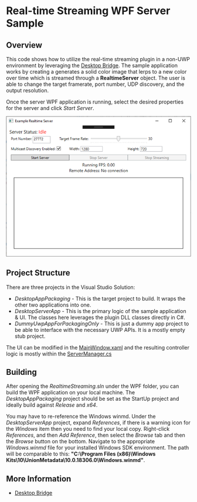 
# Real-time Streaming WPF Server Sample

## Overview

This code shows how to utilize the real-time streaming plugin in a non-UWP environment by leveraging the [Desktop Bridge](https://docs.microsoft.com/en-us/windows/msix/desktop/desktop-to-uwp-root). The sample application works by creating a  generates a solid color image that lerps to a new color over time which is streamed through a **RealtimeServer** object. The user is able to change the target framerate, port number, UDP discovery, and the output resolution.  

Once the server WPF application is running, select the desired properties for the server and click *Start Server*.

![SampleApp.PNG](SampleApp.PNG)

## Project Structure

There are three projects in the Visual Studio Solution: 

- *DesktopAppPackaging* - This is the target project to build. It wraps the other two applications into one.
- *DesktopServerApp* - This is the primary logic of the sample application & UI. The classes here leverages the plugin DLL classes directly in C#.
- *DummyUwpAppForPackagingOnly* - This is just a dummy app project to be able to interface with the necessary UWP APIs. It is a mostly empty stub project.

The UI can be modified in the [MainWindow.xaml](DesktopServerApp\MainWindow.xaml) and the resulting controller logic is mostly within the [ServerManager.cs](DesktopServerApp\ServerManager.cs)

## Building

After opening the *RealtimeStreaming.sln* under the WPF folder, you can build the WPF application on your local machine. The *DesktopAppPackaging* project should be set as the StartUp project and ideally build against *Release* and *x64*.

You may have to re-reference the Windows winmd. Under the *DesktopServerApp* project, expand *References*, if there is a warning icon for the *Windows* item then you need to find your local copy. Right-click *References*, and then *Add Reference*, then select the *Browse* tab and then the *Browse* button on the bottom. Navigate to the appropriate *Windows.winmd* file for your installed Windows SDK environment. The path will be comparable to this: **"C:\Program Files (x86)\Windows Kits\10\UnionMetadata\10.0.18306.0\Windows.winmd"**.

## More Information
- [Desktop Bridge](https://docs.microsoft.com/en-us/windows/msix/desktop/desktop-to-uwp-root)